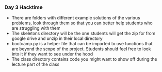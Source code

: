 ### Day 3 Hacktime
- There are folders with different example solutions of the various problems, look through them so that you can better help students who are struggling with them
- The skeletons directory will be the one students will get the zip for from google drive and unzip in their local directory
- bootcamp.py is a helper file that can be imported to use functions that are beyond the scope of the project.  Students should feel free to look into it if they want to see under the hood
- The class directory contains code you might want to show off during the lecture part of the class
